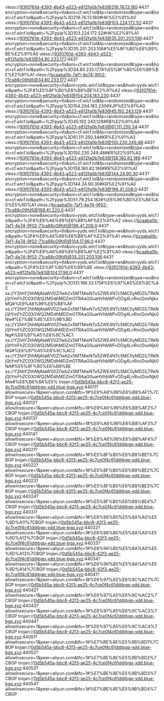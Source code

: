 vless://93f0761d-4393-4b43-a523-e812fa0b7e83@219.76.13.180:443?encryption=none&security=tls&sni=cf.wlcf.lol&fp=randomized&type=ws&host=cf.wlcf.lol&path=%2Fpyip%3D219.76.13.180#HK%E2%91%A0
vless://93f0761d-4393-4b43-a523-e812fa0b7e83@103.224.172.52:443?encryption=none&security=tls&sni=cf.wlcf.lol&fp=randomized&type=ws&host=cf.wlcf.lol&path=%2Fpyip%3D103.224.172.52#HK%E2%91%A1
vless://93f0761d-4393-4b43-a523-e812fa0b7e83@35.201.203.106:443?encryption=none&security=tls&sni=cf.wlcf.lol&fp=randomized&type=ws&host=cf.wlcf.lol&path=%2Fpyip%3D35.201.203.106#%E5%8F%B0%E6%B9%BE%E2%91%A0
vless://93f0761d-4393-4b43-a523-e812fa0b7e83@34.80.233.177:443?encryption=none&security=tls&sni=cf.wlcf.lol&fp=randomized&type=ws&host=cf.wlcf.lol&path=%2Fpyip%3D34.80.233.177#%E5%8F%B0%E6%B9%BE%E2%91%A1
vless://bcaaba0b-7af1-4e74-9f02-71ca88c09fd5@34.80.233.177:443?encryption=none&security=tls&sni=yyds.wlcf.lol&type=ws&host=yyds.wlcf.lol&path=%2F#%E5%8F%B0%E6%B9%BE%E2%91%A2
vless://93f0761d-4393-4b43-a523-e812fa0b7e83@154.204.183.230:443?encryption=none&security=tls&sni=cf.wlcf.lol&fp=randomized&type=ws&host=cf.wlcf.lol&path=%2Fpyip%3D154.204.183.230#XJP%E2%91%A0
vless://93f0761d-4393-4b43-a523-e812fa0b7e83@45.192.243.129:443?encryption=none&security=tls&sni=cf.wlcf.lol&fp=randomized&type=ws&host=cf.wlcf.lol&path=%2Fpyip%3D45.192.243.129#RB%E2%91%A0
vless://93f0761d-4393-4b43-a523-e812fa0b7e83@61.111.250.34:443?encryption=none&security=tls&sni=cf.wlcf.lol&fp=randomized&type=ws&host=cf.wlcf.lol&path=%2Fpyip%3D61.111.250.34#KR%E2%91%A3
vless://93f0761d-4393-4b43-a523-e812fa0b7e83@150.230.249.48:443?encryption=none&security=tls&sni=cf.wlcf.lol&fp=randomized&type=ws&host=cf.wlcf.lol&path=%2Fpyip%3D150.230.249.48#KR%E2%91%A2
vless://93f0761d-4393-4b43-a523-e812fa0b7e83@158.180.82.186:443?encryption=none&security=tls&sni=cf.wlcf.lol&fp=randomized&type=ws&host=cf.wlcf.lol&path=%2Fpyip%3D158.180.82.186#KR%E2%91%A1
vless://93f0761d-4393-4b43-a523-e812fa0b7e83@144.24.90.30:443?encryption=none&security=tls&sni=cf.wlcf.lol&fp=randomized&type=ws&host=cf.wlcf.lol&path=%2Fpyip%3D144.24.90.30#KR%E2%91%A0
vless://93f0761d-4393-4b43-a523-e812fa0b7e83@198.41.208.0:443?encryption=none&security=tls&sni=cf.wlcf.lol&fp=randomized&type=ws&host=cf.wlcf.lol&path=%2Fpyip%3D51.79.254.182#%E6%96%B0%E5%8A%A0%E5%9D%A1
vless://bcaaba0b-7af1-4e74-9f02-71ca88c09fd5@198.41.220.0:443?encryption=none&security=tls&sni=yyds.wlcf.lol&type=ws&host=yyds.wlcf.lol&path=%2F#%E9%A6%99%E6%B8%AF%E2%91%A2
vless://bcaaba0b-7af1-4e74-9f02-71ca88c09fd5@198.41.208.0:443?encryption=none&security=tls&sni=yyds.wlcf.lol&type=ws&host=yyds.wlcf.lol&path=%2F#%E9%A6%99%E6%B8%AF%E2%91%A1
vless://bcaaba0b-7af1-4e74-9f02-71ca88c09fd5@104.17.96.0:443?encryption=none&security=tls&sni=yyds.wlcf.lol&type=ws&host=yyds.wlcf.lol&path=%2F#%E9%A6%99%E6%B8%AF%E2%91%A0
vless://bcaaba0b-7af1-4e74-9f02-71ca88c09fd5@35.201.203.106:443?encryption=none&security=tls&sni=yyds.wlcf.lol&type=ws&host=yyds.wlcf.lol&path=%2F#%E5%8F%B0%E6%B9%BE
vless://93f0761d-4393-4b43-a523-e812fa0b7e83@104.17.96.0:443?encryption=none&security=tls&sni=cf.wlcf.lol&fp=randomized&type=ws&host=cf.wlcf.lol&path=%2Fpyip%3D131.186.33.175#%E6%97%A5%E6%9C%AC
ss://Y2hhY2hhMjAtaWV0Zi1wb2x5MTMwNTo5ZWE4NTc5MC0yMDZiLTRkNjQtYmFhZC03OWQ2MDdhMDZmOTRAaG0uaHVhbWFvODg4LnRvcDoxNjkxMQ#%E9%A6%99%E6%B8%AF
ss://Y2hhY2hhMjAtaWV0Zi1wb2x5MTMwNTo5ZWE4NTc5MC0yMDZiLTRkNjQtYmFhZC03OWQ2MDdhMDZmOTRAaG0uaHVhbWFvODg4LnRvcDoxNjk0Nw#%E7%BE%8E%E5%9B%BD
ss://Y2hhY2hhMjAtaWV0Zi1wb2x5MTMwNTo5ZWE4NTc5MC0yMDZiLTRkNjQtYmFhZC03OWQ2MDdhMDZmOTRAaG0uaHVhbWFvODg4LnRvcDoxNjk0Ng#%E6%97%A5%E6%9C%AC1
ss://Y2hhY2hhMjAtaWV0Zi1wb2x5MTMwNTo5ZWE4NTc5MC0yMDZiLTRkNjQtYmFhZC03OWQ2MDdhMDZmOTRAaG0uaHVhbWFvODg4LnRvcDoxNjk0NQ#%E6%97%A5%E6%9C%AC2
ss://Y2hhY2hhMjAtaWV0Zi1wb2x5MTMwNTo5ZWE4NTc5MC0yMDZiLTRkNjQtYmFhZC03OWQ2MDdhMDZmOTRAaG0uaHVhbWFvODg4LnRvcDoxNjk0NA#%E5%8F%B0%E6%B9%BE
ss://Y2hhY2hhMjAtaWV0Zi1wb2x5MTMwNTo5ZWE4NTc5MC0yMDZiLTRkNjQtYmFhZC03OWQ2MDdhMDZmOTRAaG0uaHVhbWFvODg4LnRvcDoxNjk0Mw#%E8%B6%8A%E5%
trojan://0d5b545a-bbc8-42f3-ae25-4c7ce0f4c61d@bgp-xdd.blue-bgp.xyz:44011?allowInsecure=1&peer=aliyun.com&tfo=1#%E9%A6%99%E6%B8%AF1%7CBGP
trojan://0d5b545a-bbc8-42f3-ae25-4c7ce0f4c61d@bgp-xdd.blue-bgp.xyz:44012?allowInsecure=1&peer=aliyun.com&tfo=1#%E9%A6%99%E6%B8%AF2%7CBGP
trojan://0d5b545a-bbc8-42f3-ae25-4c7ce0f4c61d@bgp-xdd.blue-bgp.xyz:44013?allowInsecure=1&peer=aliyun.com&tfo=1#%E9%A6%99%E6%B8%AF3%7CBGP
trojan://0d5b545a-bbc8-42f3-ae25-4c7ce0f4c61d@bgp-xdd.blue-bgp.xyz:44014?allowInsecure=1&peer=aliyun.com&tfo=1#%E9%A6%99%E6%B8%AF4%7CBGP
trojan://0d5b545a-bbc8-42f3-ae25-4c7ce0f4c61d@bgp-xdd.blue-bgp.xyz:44021?allowInsecure=1&peer=aliyun.com&tfo=1#%E5%8F%B0%E6%B9%BE1%7CBGP
trojan://0d5b545a-bbc8-42f3-ae25-4c7ce0f4c61d@bgp-xdd.blue-bgp.xyz:44022?allowInsecure=1&peer=aliyun.com&tfo=1#%E5%8F%B0%E6%B9%BE2%7CBGP
trojan://0d5b545a-bbc8-42f3-ae25-4c7ce0f4c61d@bgp-xdd.blue-bgp.xyz:44023?allowInsecure=1&peer=aliyun.com&tfo=1#%E5%8F%B0%E6%B9%BE3%7CBGP
trojan://0d5b545a-bbc8-42f3-ae25-4c7ce0f4c61d@bgp-xdd.blue-bgp.xyz:44024?allowInsecure=1&peer=aliyun.com&tfo=1#%E5%8F%B0%E6%B9%BE4%7CBGP
trojan://0d5b545a-bbc8-42f3-ae25-4c7ce0f4c61d@bgp-xdd.blue-bgp.xyz:44031?allowInsecure=1&peer=aliyun.com&tfo=1#%E6%96%B0%E5%8A%A0%E5%9D%A11%7CBGP
trojan://0d5b545a-bbc8-42f3-ae25-4c7ce0f4c61d@bgp-xdd.blue-bgp.xyz:44032?allowInsecure=1&peer=aliyun.com&tfo=1#%E6%96%B0%E5%8A%A0%E5%9D%A12%7CBGP
trojan://0d5b545a-bbc8-42f3-ae25-4c7ce0f4c61d@bgp-xdd.blue-bgp.xyz:44033?allowInsecure=1&peer=aliyun.com&tfo=1#%E6%96%B0%E5%8A%A0%E5%9D%A13%7CBGP
trojan://0d5b545a-bbc8-42f3-ae25-4c7ce0f4c61d@bgp-xdd.blue-bgp.xyz:44034?allowInsecure=1&peer=aliyun.com&tfo=1#%E6%96%B0%E5%8A%A0%E5%9D%A14%7CBGP
trojan://0d5b545a-bbc8-42f3-ae25-4c7ce0f4c61d@bgp-xdd.blue-bgp.xyz:44041?allowInsecure=1&peer=aliyun.com&tfo=1#%E6%97%A5%E6%9C%AC1%7CBGP
trojan://0d5b545a-bbc8-42f3-ae25-4c7ce0f4c61d@bgp-xdd.blue-bgp.xyz:44042?allowInsecure=1&peer=aliyun.com&tfo=1#%E6%97%A5%E6%9C%AC2%7CBGP
trojan://0d5b545a-bbc8-42f3-ae25-4c7ce0f4c61d@bgp-xdd.blue-bgp.xyz:44043?allowInsecure=1&peer=aliyun.com&tfo=1#%E6%97%A5%E6%9C%AC3%7CBGP
trojan://0d5b545a-bbc8-42f3-ae25-4c7ce0f4c61d@bgp-xdd.blue-bgp.xyz:44044?allowInsecure=1&peer=aliyun.com&tfo=1#%E6%97%A5%E6%9C%AC4%7CBGP
trojan://0d5b545a-bbc8-42f3-ae25-4c7ce0f4c61d@bgp-xdd.blue-bgp.xyz:44051?allowInsecure=1&peer=aliyun.com&tfo=1#%E7%BE%8E%E5%9B%BD1%7CBGP
trojan://0d5b545a-bbc8-42f3-ae25-4c7ce0f4c61d@bgp-xdd.blue-bgp.xyz:44052?allowInsecure=1&peer=aliyun.com&tfo=1#%E7%BE%8E%E5%9B%BD2%7CBGP
trojan://0d5b545a-bbc8-42f3-ae25-4c7ce0f4c61d@bgp-xdd.blue-bgp.xyz:44053?allowInsecure=1&peer=aliyun.com&tfo=1#%E7%BE%8E%E5%9B%BD3%7CBGP
trojan://0d5b545a-bbc8-42f3-ae25-4c7ce0f4c61d@bgp-xdd.blue-bgp.xyz:44054?allowInsecure=1&peer=aliyun.com&tfo=1#%E7%BE%8E%E5%9B%BD4%7CBGP

